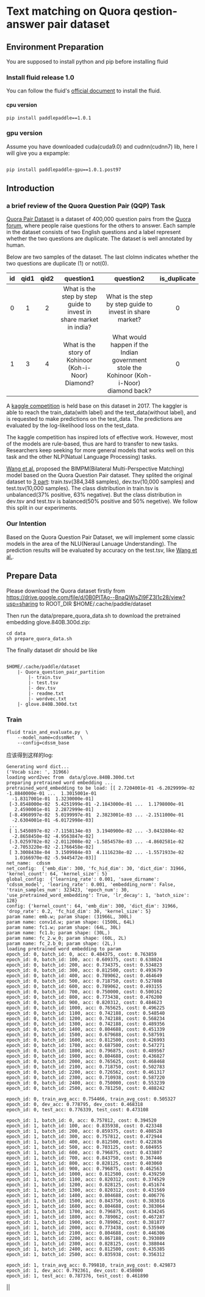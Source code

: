 # Text matching on Quora qestion-answer pair dataset

## Environment Preparation

You are supposed to install python and pip before installing fluid

### Install fluid release 1.0

You can follow the fluid's [official document](http://www.paddlepaddle.org/documentation/docs/en/1.0/build_and_install/pip_install_en.html) to install the fluid. 

#### cpu version

```
pip install paddlepaddle==1.0.1
```

### gpu version

Assume you have downloaded cuda(cuda9.0) and cudnn(cudnn7) lib, here I will give you a expample:

```shell

pip install paddlepaddle-gpu==1.0.1.post97

```

## Introduction

### a brief review of the Quora Question Pair (QQP) Task

[Quora Pair Dataset](https://data.quora.com/First-Quora-Dataset-Release-Question-Pairs) is a dataset of 400,000 question pairs from the [Quora forum](https://www.quora.com/), where people raise questions for the others to answer. Each sample in the dataset consists of two English questions and a label represent whether the two questions are duplicate. The dataset is well annotated by human. 

Below are two samples of the dataset. The last clolmn indicates whether the two questions are duplicate (1) or not(0).

|id | qid1 | qid2| question1| question2| is_duplicate
|:---:|:---:|:---:|:---:|:---:|:---:|
|0 |1 |2 |What is the step by step guide to invest in share market in india? |What is the step by step guide to invest in share market? |0|
|1 |3 |4 |What is the story of Kohinoor (Koh-i-Noor) Diamond? | What would happen if the Indian government stole the Kohinoor (Koh-i-Noor) diamond back? |0|

 A [kaggle competition](https://www.kaggle.com/c/quora-question-pairs#description) is held base on this dataset in 2017. The kaggler is able to reach the train_data(with label) and the test_data(without label), and is requested to make predictions on the test_data. The predictions are evaluated by the log-likelihood loss on the test_data.

The kaggle competition has inspired lots of effective work. However, most of the models are rule-based, thus are hard to transfer to new tasks. Researchers keep seeking for more general models that works well on this task and the other NLP(Natual Language Processing) tasks.

[Wang et al.](https://arxiv.org/abs/1702.03814) proposed the BIMPM(Bilateral Multi-Perspective Matching) model based on the Quora Question Pair dataset. They splited the original dataset to [3 part](https://drive.google.com/file/d/0B0PlTAo--BnaQWlsZl9FZ3l1c28/view?usp=sharing): train.tsv(384,348 samples), dev.tsv(10,000 samples) and test.tsv(10,000 samples). The class distribution in train.tsv is unbalanced(37% positive, 63% negative). But the class distribution in dev.tsv and test.tsv is balanced(50% positive and 50% negetive). We follow this split in our experiments. 


### Our Intention

Based on the Quora Question Pair Dataset, we will implement some classic models in the area of the NLU(Neraul Lanuage Understanding). The prediction results will be evaluated by accuracy on the test.tsv, like [Wang et al.](https://arxiv.org/abs/1702.03814).

## Prepare Data

Please download the Quora dataset firstly from https://drive.google.com/file/d/0B0PlTAo--BnaQWlsZl9FZ3l1c28/view?usp=sharing
 to ROOT_DIR $HOME/.cache/paddle/dataset

Then run the data/prepare_quora_data.sh to download the pretrained embedding glove.840B.300d.zip:

```shell
cd data
sh prepare_quora_data.sh   
```

The finally dataset dir should be like

```shell

$HOME/.cache/paddle/dataset
    |- Quora_question_pair_partition
        |- train.tsv
        |- test.tsv
        |- dev.tsv
        |- readme.txt
        |- wordvec.txt
    |- glove.840B.300d.txt
```


### Train

```shell
fluid train_and_evaluate.py  \
    --model_name=cdssmNet  \
    --config=cdssm_base
```

应该得到这样的log:

```shell
Generating word dict...
('Vocab size: ', 31966)
loading word2vec from  data/glove.840B.300d.txt
preparing pretrained word embedding ...
pretrained_word_embedding to be load: [[ 2.7204001e-01 -6.2029999e-02 -1.8840000e-01 ...  1.3015001e-01
  -1.8317001e-01  1.3230000e-01]
 [-3.8548000e-02  5.4251999e-01 -2.1843000e-01 ...  1.1798000e-01
   2.4590001e-01  2.2872999e-01]
 [-8.4960997e-02  5.0199997e-01  2.3823001e-03 ... -2.1511000e-01
  -2.6304001e-01 -6.0172998e-03]
 ...
 [ 1.5450897e-02 -7.1158134e-03  3.1940900e-02 ... -3.0432804e-02
  -2.8658450e-02 -4.9563847e-02]
 [-3.0259702e-02 -2.0112008e-02 -1.5854578e-03 ... -4.8602581e-02
  -2.7053220e-02 -2.1766458e-02]
 [ 3.3008438e-04  3.1509984e-03  4.1116238e-02 ... -1.5571933e-02
   1.0166970e-02 -5.9445472e-03]]
net_name:  cdssm
net_config:  {'emb_dim': 300, 'fc_hid_dim': 30, 'dict_dim': 31966, 'kernel_count': 64, 'kernel_size': 5}
global_config:  {'learning_rate': 0.001, 'save_dirname': 'cdssm_model', 'learing_rate': 0.001, 'embedding_norm': False, 'train_samples_num': 323423, 'epoch_num': 30, 'use_pretrained_word_embedding': True, 'lr_decay': 1, 'batch_size': 128}
config: {'kernel_count': 64, 'emb_dim': 300, 'dict_dim': 31966, 'drop_rate': 0.2, 'fc_hid_dim': 30, 'kernel_size': 5}
param name: emb.w; param shape: (31966L, 300L)
param name: conv1d.w; param shape: (1500L, 64L)
param name: fc1.w; param shape: (64L, 30L)
param name: fc1.b; param shape: (30L,)
param name: fc_2.w_0; param shape: (60L, 2L)
param name: fc_2.b_0; param shape: (2L,)
loading pretrained word embedding to param
epoch_id: 0, batch_id: 0, acc: 0.484375, cost: 0.763859
epoch_id: 0, batch_id: 100, acc: 0.609375, cost: 0.638024
epoch_id: 0, batch_id: 200, acc: 0.734375, cost: 0.534823
epoch_id: 0, batch_id: 300, acc: 0.812500, cost: 0.493679
epoch_id: 0, batch_id: 400, acc: 0.789062, cost: 0.464649
epoch_id: 0, batch_id: 500, acc: 0.718750, cost: 0.527808
epoch_id: 0, batch_id: 600, acc: 0.789062, cost: 0.493155
epoch_id: 0, batch_id: 700, acc: 0.750000, cost: 0.500162
epoch_id: 0, batch_id: 800, acc: 0.773438, cost: 0.476200
epoch_id: 0, batch_id: 900, acc: 0.820312, cost: 0.484623
epoch_id: 0, batch_id: 1000, acc: 0.765625, cost: 0.496225
epoch_id: 0, batch_id: 1100, acc: 0.742188, cost: 0.548540
epoch_id: 0, batch_id: 1200, acc: 0.742188, cost: 0.568234
epoch_id: 0, batch_id: 1300, acc: 0.742188, cost: 0.489356
epoch_id: 0, batch_id: 1400, acc: 0.804688, cost: 0.451339
epoch_id: 0, batch_id: 1500, acc: 0.679688, cost: 0.587591
epoch_id: 0, batch_id: 1600, acc: 0.812500, cost: 0.426993
epoch_id: 0, batch_id: 1700, acc: 0.687500, cost: 0.547271
epoch_id: 0, batch_id: 1800, acc: 0.796875, cost: 0.489567
epoch_id: 0, batch_id: 1900, acc: 0.804688, cost: 0.436827
epoch_id: 0, batch_id: 2000, acc: 0.765625, cost: 0.468468
epoch_id: 0, batch_id: 2100, acc: 0.718750, cost: 0.502783
epoch_id: 0, batch_id: 2200, acc: 0.726562, cost: 0.461317
epoch_id: 0, batch_id: 2300, acc: 0.710938, cost: 0.587220
epoch_id: 0, batch_id: 2400, acc: 0.750000, cost: 0.553239
epoch_id: 0, batch_id: 2500, acc: 0.781250, cost: 0.488242

epoch_id: 0, train_avg_acc: 0.754466, train_avg_cost: 0.505327
epoch_id: 0, dev_acc: 0.778795, dev_cost: 0.468318
epoch_id: 0, test_acc: 0.776339, test_cost: 0.473108

epoch_id: 1, batch_id: 0, acc: 0.757812, cost: 0.394520
epoch_id: 1, batch_id: 100, acc: 0.835938, cost: 0.423348
epoch_id: 1, batch_id: 200, acc: 0.859375, cost: 0.408528
epoch_id: 1, batch_id: 300, acc: 0.757812, cost: 0.472944
epoch_id: 1, batch_id: 400, acc: 0.812500, cost: 0.422836
epoch_id: 1, batch_id: 500, acc: 0.703125, cost: 0.604955
epoch_id: 1, batch_id: 600, acc: 0.796875, cost: 0.433807
epoch_id: 1, batch_id: 700, acc: 0.843750, cost: 0.367446
epoch_id: 1, batch_id: 800, acc: 0.828125, cost: 0.403060
epoch_id: 1, batch_id: 900, acc: 0.796875, cost: 0.462563
epoch_id: 1, batch_id: 1000, acc: 0.812500, cost: 0.439250
epoch_id: 1, batch_id: 1100, acc: 0.820312, cost: 0.374529
epoch_id: 1, batch_id: 1200, acc: 0.828125, cost: 0.451674
epoch_id: 1, batch_id: 1300, acc: 0.820312, cost: 0.431569
epoch_id: 1, batch_id: 1400, acc: 0.804688, cost: 0.406776
epoch_id: 1, batch_id: 1500, acc: 0.843750, cost: 0.383016
epoch_id: 1, batch_id: 1600, acc: 0.804688, cost: 0.383064
epoch_id: 1, batch_id: 1700, acc: 0.796875, cost: 0.434245
epoch_id: 1, batch_id: 1800, acc: 0.789062, cost: 0.467287
epoch_id: 1, batch_id: 1900, acc: 0.789062, cost: 0.381877
epoch_id: 1, batch_id: 2000, acc: 0.773438, cost: 0.535949
epoch_id: 1, batch_id: 2100, acc: 0.804688, cost: 0.446306
epoch_id: 1, batch_id: 2200, acc: 0.867188, cost: 0.393089
epoch_id: 1, batch_id: 2300, acc: 0.828125, cost: 0.388044
epoch_id: 1, batch_id: 2400, acc: 0.812500, cost: 0.435385
epoch_id: 1, batch_id: 2500, acc: 0.835938, cost: 0.356312

epoch_id: 1, train_avg_acc: 0.799810, train_avg_cost: 0.429873
epoch_id: 1, dev_acc: 0.792361, dev_cost: 0.458000
epoch_id: 1, test_acc: 0.787376, test_cost: 0.461890

```

||
